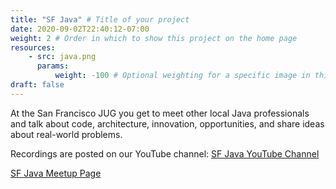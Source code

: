 ```yaml
---
title: "SF Java" # Title of your project
date: 2020-09-02T22:40:12-07:00
weight: 2 # Order in which to show this project on the home page
resources:
    - src: java.png
      params:
          weight: -100 # Optional weighting for a specific image in this project folder
draft: false
---
```


At the San Francisco JUG you get to meet other local Java professionals and talk about code, architecture, innovation, opportunities, and share ideas about real-world problems. 

Recordings are posted on our YouTube channel: [SF Java YouTube Channel](https://www.youtube.com/channel/UCY_6TSSDTrK0g2FN9MRf1qw)

[SF Java Meetup Page](http://sfjava.org)


